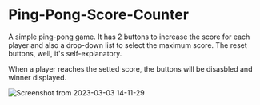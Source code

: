 # Ping-Pong-Score-Counter

A simple ping-pong game. It has 2 buttons to increase the score for each player and also a drop-down list to select the maximum score. The reset buttons, well, it's self-explanatory.

When a player reaches the setted score, the buttons will be disasbled and winner displayed.

![Screenshot from 2023-03-03 14-11-29](https://user-images.githubusercontent.com/42500339/222717072-330582a4-e59a-4675-8c3c-0ed37ccbb71d.png)
